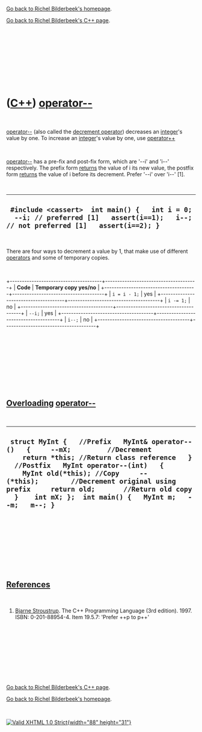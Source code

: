 [Go back to Richel Bilderbeek's homepage](index.htm).

[Go back to Richel Bilderbeek's C++ page](Cpp.htm).

 

 

 

 

 

([C++](Cpp.htm)) [operator--](CppOperatorDecrement.htm)
=======================================================

 

[operator--](CppOperatorDecrement.htm) (also called the [decrement
operator](CppOperatorDecrement.htm)) decreases an
[integer](CppInt.htm)'s value by one. To increase an
[integer](CppInt.htm)'s value by one, use
[operator++](CppOperatorIncrement.htm)

 

[operator--](CppOperatorDecrement.htm) has a pre-fix and post-fix form,
which are '--i' and 'i--' respectively. The prefix form
[returns](CppReturn.htm) the value of i its new value, the postfix form
[returns](CppReturn.htm) the value of i before its decrement. Prefer
'--i' over 'i--' \[1\].

 

  ----------------------------------------------------------------------------------------------------------------------------------------
  ` #include <cassert>  int main() {   int i = 0;   --i; // preferred [1]   assert(i==1);   i--; // not preferred [1]   assert(i==2); }`
  ----------------------------------------------------------------------------------------------------------------------------------------

 

There are four ways to decrement a value by 1, that make use of
different [operators](CppOperator.htm) and some of temporary copies.

 

+--------------------------------------+--------------------------------------+
| **Code**                             | **Temporary copy yes/no**            |
+--------------------------------------+--------------------------------------+
| `i = i - 1;`                         | yes                                  |
+--------------------------------------+--------------------------------------+
| `i -= 1;`                            | no                                   |
+--------------------------------------+--------------------------------------+
| `--i;`                               | yes                                  |
+--------------------------------------+--------------------------------------+
| `i--;`                               | no                                   |
+--------------------------------------+--------------------------------------+

 

 

 

 

 

[Overloading](CppOverload.htm) [operator--](CppOperatorDecrement.htm)
---------------------------------------------------------------------

 

  ----------------------------------------------------------------------------------------------------------------------------------------------------------------------------------------------------------------------------------------------------------------------------------------------------------------------------------------------------------------------
  ` struct MyInt {   //Prefix   MyInt& operator--()   {     --mX;         //Decrement     return *this; //Return class reference   }    //Postfix   MyInt operator--(int)   {     MyInt old(*this); //Copy     --(*this);        //Decrement original using prefix     return old;       //Return old copy   }    int mX; };  int main() {   MyInt m;   --m;   m--; }`
  ----------------------------------------------------------------------------------------------------------------------------------------------------------------------------------------------------------------------------------------------------------------------------------------------------------------------------------------------------------------------

 

 

 

 

 

[References](CppReferences.htm)
-------------------------------

 

1.  [Bjarne Stroustrup](CppBjarneStroustrup.htm). The C++ Programming
    Language (3rd edition). 1997. ISBN: 0-201-88954-4. Item 19.5.7:
    'Prefer ++p to p++'

 

 

 

 

 

[Go back to Richel Bilderbeek's C++ page](Cpp.htm).

[Go back to Richel Bilderbeek's homepage](index.htm).

 

[![Valid XHTML 1.0 Strict](valid-xhtml10.png){width="88"
height="31"}](http://validator.w3.org/check?uri=referer)
